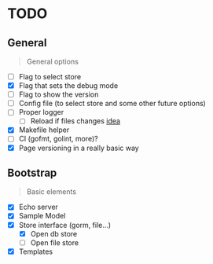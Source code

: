 # TODO

## General
> General options
- [ ] Flag to select store
- [x] Flag that sets the debug mode
- [ ] Flag to show the version
- [ ] Config file (to select store and some other future options)
- [ ] Proper logger
  - [ ] Reload if files changes [idea](https://medium.com/@olebedev/live-code-reloading-for-golang-web-projects-in-19-lines-8b2e8777b1ea#.gok9azrg4)
- [x] Makefile helper
- [ ] CI (gofmt, golint, more)?
- [x] Page versioning in a really basic way

## Bootstrap
> Basic elements
- [x] Echo server
- [x] Sample Model
- [x] Store interface (gorm, file...)
    - [x] Open db store
    - [ ] Open file store
- [x] Templates
